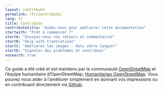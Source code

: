 ```yaml
---
layout: contribute
permalink: /fr/contribute/
lang: fr
title: Contribute
contributetitle: "Aidez-nous pour améliorer cette documentation"
startwith: "Prêt à commencer ?"
startA: "Envoyez-nous vos retours et commentaires"
startB: "Help with translations"
startC: "Améliorez les images - dans votre langue!"
startD: "Signaler des problèmes et contribuer"
nosearch: true
---
```

Ce guide a été créé et est maintenu par la communauté [OpenStreetMap](http://www.openstreetmap.org/) et l’équipe humanitaire d’OpenStreetMap, [Humanitarian OpenStreetMap](http://hotosm.org/). Vous pouvez nous aider à l’améliorer simplement en donnant vos impressions ou en contribuant directement via [Github](http://github.com/hotosm/learnosm).
